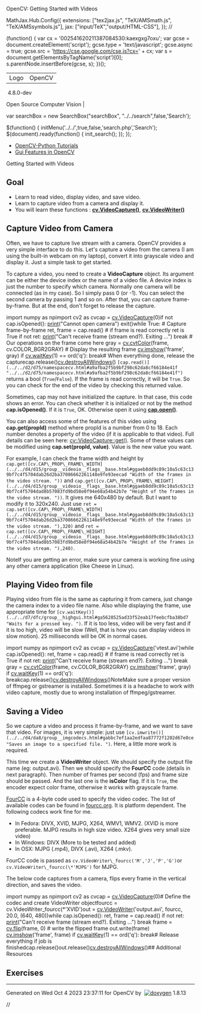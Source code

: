 

OpenCV: Getting Started with Videos

 MathJax.Hub.Config({
 extensions: ["tex2jax.js", "TeX/AMSmath.js", "TeX/AMSsymbols.js"],
 jax: ["input/TeX","output/HTML-CSS"],
});
//<![CDATA[
MathJax.Hub.Config(
{
 TeX: {
 Macros: {
 matTT: [ "\\[ \\left|\\begin{array}{ccc} #1 & #2 & #3\\\\ #4 & #5 & #6\\\\ #7 & #8 & #9 \\end{array}\\right| \\]", 9],
 fork: ["\\left\\{ \\begin{array}{l l} #1 & \\mbox{#2}\\\\ #3 & \\mbox{#4}\\\\ \\end{array} \\right.", 4],
 forkthree: ["\\left\\{ \\begin{array}{l l} #1 & \\mbox{#2}\\\\ #3 & \\mbox{#4}\\\\ #5 & \\mbox{#6}\\\\ \\end{array} \\right.", 6],
 forkfour: ["\\left\\{ \\begin{array}{l l} #1 & \\mbox{#2}\\\\ #3 & \\mbox{#4}\\\\ #5 & \\mbox{#6}\\\\ #7 & \\mbox{#8}\\\\ \\end{array} \\right.", 8],
 vecthree: ["\\begin{bmatrix} #1\\\\ #2\\\\ #3 \\end{bmatrix}", 3],
 vecthreethree: ["\\begin{bmatrix} #1 & #2 & #3\\\\ #4 & #5 & #6\\\\ #7 & #8 & #9 \\end{bmatrix}", 9],
 cameramatrix: ["#1 = \\begin{bmatrix} f\_x & 0 & c\_x\\\\ 0 & f\_y & c\_y\\\\ 0 & 0 & 1 \\end{bmatrix}", 1],
 distcoeffs: ["(k\_1, k\_2, p\_1, p\_2[, k\_3[, k\_4, k\_5, k\_6 [, s\_1, s\_2, s\_3, s\_4[, \\tau\_x, \\tau\_y]]]]) \\text{ of 4, 5, 8, 12 or 14 elements}"],
 distcoeffsfisheye: ["(k\_1, k\_2, k\_3, k\_4)"],
 hdotsfor: ["\\dots", 1],
 mathbbm: ["\\mathbb{#1}", 1],
 bordermatrix: ["\\matrix{#1}", 1]
 }
 }
}
);
//]]>

 (function() {
 var cx = '002541620211387084530:kaexgxg7oxu';
 var gcse = document.createElement('script');
 gcse.type = 'text/javascript';
 gcse.async = true;
 gcse.src = 'https://cse.google.com/cse.js?cx=' + cx;
 var s = document.getElementsByTagName('script')[0];
 s.parentNode.insertBefore(gcse, s);
 })();

|  |  |
| --- | --- |
| Logo | OpenCV
 4.8.0-dev

Open Source Computer Vision |

var searchBox = new SearchBox("searchBox", "../../search",false,'Search');

$(function() {
 initMenu('../../',true,false,'search.php','Search');
 $(document).ready(function() { init\_search(); });
});

* [OpenCV-Python Tutorials](../../d6/d00/tutorial_py_root.html "../../d6/d00/tutorial_py_root.html")
* [Gui Features in OpenCV](../../dc/d4d/tutorial_py_table_of_contents_gui.html "../../dc/d4d/tutorial_py_table_of_contents_gui.html")

Getting Started with Videos  

## Goal

* Learn to read video, display video, and save video.
* Learn to capture video from a camera and display it.
* You will learn these functions : **[cv.VideoCapture()](../../d8/dfe/classcv_1_1VideoCapture.html "Class for video capturing from video files, image sequences or cameras. ")**, **[cv.VideoWriter()](../../dd/d9e/classcv_1_1VideoWriter.html "Video writer class. ")**

## Capture Video from Camera

Often, we have to capture live stream with a camera. OpenCV provides a very simple interface to do this. Let's capture a video from the camera (I am using the built-in webcam on my laptop), convert it into grayscale video and display it. Just a simple task to get started.

To capture a video, you need to create a **VideoCapture** object. Its argument can be either the device index or the name of a video file. A device index is just the number to specify which camera. Normally one camera will be connected (as in my case). So I simply pass 0 (or -1). You can select the second camera by passing 1 and so on. After that, you can capture frame-by-frame. But at the end, don't forget to release the capture. 

import numpy as npimport cv2 as cvcap = [cv.VideoCapture](../../d8/dfe/classcv_1_1VideoCapture.html "../../d8/dfe/classcv_1_1VideoCapture.html")(0)if not cap.isOpened(): [print](../../df/d57/namespacecv_1_1dnn.html#a43417dcaeb3c1e2a09b9d948e234c366 "../../df/d57/namespacecv_1_1dnn.html#a43417dcaeb3c1e2a09b9d948e234c366")("Cannot open camera") exit()while True: # Capture frame-by-frame ret, frame = cap.read() # if frame is read correctly ret is True if not ret: [print](../../df/d57/namespacecv_1_1dnn.html#a43417dcaeb3c1e2a09b9d948e234c366 "../../df/d57/namespacecv_1_1dnn.html#a43417dcaeb3c1e2a09b9d948e234c366")("Can't receive frame (stream end?). Exiting ...") break # Our operations on the frame come here gray = [cv.cvtColor](../../d8/d01/group__imgproc__color__conversions.html#ga397ae87e1288a81d2363b61574eb8cab "../../d8/d01/group__imgproc__color__conversions.html#ga397ae87e1288a81d2363b61574eb8cab")(frame, cv.COLOR\_BGR2GRAY) # Display the resulting frame [cv.imshow](../../df/d24/group__highgui__opengl.html#gaae7e90aa3415c68dba22a5ff2cefc25d "../../df/d24/group__highgui__opengl.html#gaae7e90aa3415c68dba22a5ff2cefc25d")('frame', gray) if [cv.waitKey](../../d7/dfc/group__highgui.html#ga5628525ad33f52eab17feebcfba38bd7 "../../d7/dfc/group__highgui.html#ga5628525ad33f52eab17feebcfba38bd7")(1) == ord('q'): break# When everything done, release the capturecap.release()[cv.destroyAllWindows](../../d7/dfc/group__highgui.html#ga6b7fc1c1a8960438156912027b38f481 "../../d7/dfc/group__highgui.html#ga6b7fc1c1a8960438156912027b38f481")() `[cap.read()](../../d2/d75/namespacecv.html#a9afba2f5b9bf298c62da8cf66184e41f "../../d2/d75/namespacecv.html#a9afba2f5b9bf298c62da8cf66184e41f")` returns a bool (`True`/`False`). If the frame is read correctly, it will be `True`. So you can check for the end of the video by checking this returned value.

Sometimes, cap may not have initialized the capture. In that case, this code shows an error. You can check whether it is initialized or not by the method **cap.isOpened()**. If it is `True`, OK. Otherwise open it using **[cap.open()](../../d6/dee/group__hdf5.html#ga243d7e303690af3c5c3686ca5785205e "Open or create hdf5 file. ")**.

You can also access some of the features of this video using **cap.get(propId)** method where propId is a number from 0 to 18. Each number denotes a property of the video (if it is applicable to that video). Full details can be seen here: [cv::VideoCapture::get()](../../d8/dfe/classcv_1_1VideoCapture.html#aa6480e6972ef4c00d74814ec841a2939 "Returns the specified VideoCapture property. "). Some of these values can be modified using **cap.set(propId, value)**. Value is the new value you want.

For example, I can check the frame width and height by `cap.get([cv.CAP\_PROP\_FRAME\_WIDTH](../../d4/d15/group__videoio__flags__base.html#ggaeb8dd9c89c10a5c63c139bf7c4f5704dab26d2ba37086662261148e9fe93eecad "Width of the frames in the video stream. "))` and `cap.get([cv.CAP\_PROP\_FRAME\_HEIGHT](../../d4/d15/group__videoio__flags__base.html#ggaeb8dd9c89c10a5c63c139bf7c4f5704dad8b57083fd9bd58e0f94e68a54b42b7e "Height of the frames in the video stream. "))`. It gives me 640x480 by default. But I want to modify it to 320x240. Just use `ret = cap.set([cv.CAP\_PROP\_FRAME\_WIDTH](../../d4/d15/group__videoio__flags__base.html#ggaeb8dd9c89c10a5c63c139bf7c4f5704dab26d2ba37086662261148e9fe93eecad "Width of the frames in the video stream. "),320)` and `ret = cap.set([cv.CAP\_PROP\_FRAME\_HEIGHT](../../d4/d15/group__videoio__flags__base.html#ggaeb8dd9c89c10a5c63c139bf7c4f5704dad8b57083fd9bd58e0f94e68a54b42b7e "Height of the frames in the video stream. "),240)`.

NoteIf you are getting an error, make sure your camera is working fine using any other camera application (like Cheese in Linux).
## Playing Video from file

Playing video from file is the same as capturing it from camera, just change the camera index to a video file name. Also while displaying the frame, use appropriate time for `[cv.waitKey()](../../d7/dfc/group__highgui.html#ga5628525ad33f52eab17feebcfba38bd7 "Waits for a pressed key. ")`. If it is too less, video will be very fast and if it is too high, video will be slow (Well, that is how you can display videos in slow motion). 25 milliseconds will be OK in normal cases. 

import numpy as npimport cv2 as cvcap = [cv.VideoCapture](../../d8/dfe/classcv_1_1VideoCapture.html "../../d8/dfe/classcv_1_1VideoCapture.html")('vtest.avi')while cap.isOpened(): ret, frame = cap.read() # if frame is read correctly ret is True if not ret: [print](../../df/d57/namespacecv_1_1dnn.html#a43417dcaeb3c1e2a09b9d948e234c366 "../../df/d57/namespacecv_1_1dnn.html#a43417dcaeb3c1e2a09b9d948e234c366")("Can't receive frame (stream end?). Exiting ...") break gray = [cv.cvtColor](../../d8/d01/group__imgproc__color__conversions.html#ga397ae87e1288a81d2363b61574eb8cab "../../d8/d01/group__imgproc__color__conversions.html#ga397ae87e1288a81d2363b61574eb8cab")(frame, cv.COLOR\_BGR2GRAY) [cv.imshow](../../df/d24/group__highgui__opengl.html#gaae7e90aa3415c68dba22a5ff2cefc25d "../../df/d24/group__highgui__opengl.html#gaae7e90aa3415c68dba22a5ff2cefc25d")('frame', gray) if [cv.waitKey](../../d7/dfc/group__highgui.html#ga5628525ad33f52eab17feebcfba38bd7 "../../d7/dfc/group__highgui.html#ga5628525ad33f52eab17feebcfba38bd7")(1) == ord('q'): breakcap.release()[cv.destroyAllWindows](../../d7/dfc/group__highgui.html#ga6b7fc1c1a8960438156912027b38f481 "../../d7/dfc/group__highgui.html#ga6b7fc1c1a8960438156912027b38f481")()NoteMake sure a proper version of ffmpeg or gstreamer is installed. Sometimes it is a headache to work with video capture, mostly due to wrong installation of ffmpeg/gstreamer.
## Saving a Video

So we capture a video and process it frame-by-frame, and we want to save that video. For images, it is very simple: just use `[cv.imwrite()](../../d4/da8/group__imgcodecs.html#gabbc7ef1aa2edfaa87772f1202d67e0ce "Saves an image to a specified file. ")`. Here, a little more work is required.

This time we create a **VideoWriter** object. We should specify the output file name (eg: output.avi). Then we should specify the **FourCC** code (details in next paragraph). Then number of frames per second (fps) and frame size should be passed. And the last one is the **isColor** flag. If it is `True`, the encoder expect color frame, otherwise it works with grayscale frame.

[FourCC](https://en.wikipedia.org/wiki/FourCC "https://en.wikipedia.org/wiki/FourCC") is a 4-byte code used to specify the video codec. The list of available codes can be found in [fourcc.org](http://www.fourcc.org/codecs.php "http://www.fourcc.org/codecs.php"). It is platform dependent. The following codecs work fine for me.

* In Fedora: DIVX, XVID, MJPG, X264, WMV1, WMV2. (XVID is more preferable. MJPG results in high size video. X264 gives very small size video)
* In Windows: DIVX (More to be tested and added)
* In OSX: MJPG (.mp4), DIVX (.avi), X264 (.mkv).

FourCC code is passed as `cv.VideoWriter\_fourcc('M','J','P','G')`or` cv.VideoWriter\_fourcc(\*'MJPG')` for MJPG.

The below code captures from a camera, flips every frame in the vertical direction, and saves the video. 

import numpy as npimport cv2 as cvcap = [cv.VideoCapture](../../d8/dfe/classcv_1_1VideoCapture.html "../../d8/dfe/classcv_1_1VideoCapture.html")(0)# Define the codec and create VideoWriter objectfourcc = cv.VideoWriter\_fourcc(\*'XVID')out = [cv.VideoWriter](../../dd/d9e/classcv_1_1VideoWriter.html "../../dd/d9e/classcv_1_1VideoWriter.html")('output.avi', fourcc, 20.0, (640, 480))while cap.isOpened(): ret, frame = cap.read() if not ret: [print](../../df/d57/namespacecv_1_1dnn.html#a43417dcaeb3c1e2a09b9d948e234c366 "../../df/d57/namespacecv_1_1dnn.html#a43417dcaeb3c1e2a09b9d948e234c366")("Can't receive frame (stream end?). Exiting ...") break frame = [cv.flip](../../d2/de8/group__core__array.html#gaca7be533e3dac7feb70fc60635adf441 "../../d2/de8/group__core__array.html#gaca7be533e3dac7feb70fc60635adf441")(frame, 0) # write the flipped frame out.write(frame) [cv.imshow](../../df/d24/group__highgui__opengl.html#gaae7e90aa3415c68dba22a5ff2cefc25d "../../df/d24/group__highgui__opengl.html#gaae7e90aa3415c68dba22a5ff2cefc25d")('frame', frame) if [cv.waitKey](../../d7/dfc/group__highgui.html#ga5628525ad33f52eab17feebcfba38bd7 "../../d7/dfc/group__highgui.html#ga5628525ad33f52eab17feebcfba38bd7")(1) == ord('q'): break# Release everything if job is finishedcap.release()out.release()[cv.destroyAllWindows](../../d7/dfc/group__highgui.html#ga6b7fc1c1a8960438156912027b38f481 "../../d7/dfc/group__highgui.html#ga6b7fc1c1a8960438156912027b38f481")()## Additional Resources

## Exercises

---

Generated on Wed Oct 4 2023 23:37:11 for OpenCV by  [![doxygen](../../doxygen.png)](http://www.doxygen.org/index.html "http://www.doxygen.org/index.html") 1.8.13

//<![CDATA[
addTutorialsButtons();
//]]>


